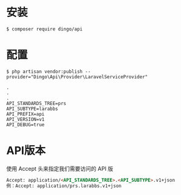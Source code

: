 # 安装
```shell
$ composer require dingo/api
```
# 配置
```shell
$ php artisan vendor:publish --provider="Dingo\Api\Provider\LaravelServiceProvider"

.
.
.
API_STANDARDS_TREE=prs
API_SUBTYPE=larabbs
API_PREFIX=api
API_VERSION=v1
API_DEBUG=true
```
# API版本
使用 Accept 头来指定我们需要访问的 API 版
```html
Accept: application/<API_STANDARDS_TREE>.<API_SUBTYPE>.v1+json
例：Accept: application/prs.larabbs.v1+json
```



